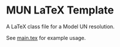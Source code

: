 # MUN LaTeX Template
A LaTeX class file for a Model UN resolution.

See [main.tex](main.tex) for example usage.